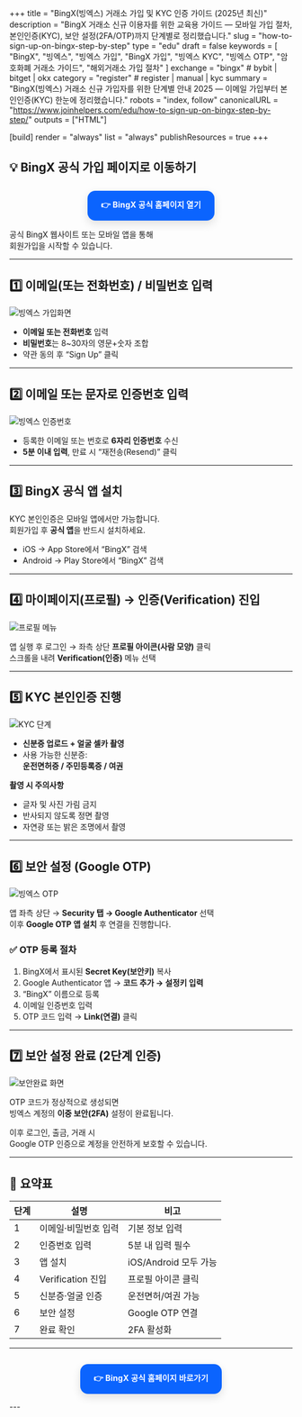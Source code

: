 +++
title = "BingX(빙엑스) 거래소 가입 및 KYC 인증 가이드 (2025년 최신)"
description = "BingX 거래소 신규 이용자를 위한 교육용 가이드 — 모바일 가입 절차, 본인인증(KYC), 보안 설정(2FA/OTP)까지 단계별로 정리했습니다."
slug = "how-to-sign-up-on-bingx-step-by-step"
type = "edu"
draft = false
keywords = [
  "BingX",
  "빙엑스",
  "빙엑스 가입",
  "BingX 가입",
  "빙엑스 KYC",
  "빙엑스 OTP",
  "암호화폐 거래소 가이드",
  "해외거래소 가입 절차"
]
exchange = "bingx"   # bybit | bitget | okx
category = "register" # register | manual | kyc
summary = "BingX(빙엑스) 거래소 신규 가입자를 위한 단계별 안내 2025 — 이메일 가입부터 본인인증(KYC) 한눈에 정리했습니다."
robots = "index, follow"
canonicalURL = "https://www.joinhelpers.com/edu/how-to-sign-up-on-bingx-step-by-step/"
outputs = ["HTML"]

[build]
  render = "always"
  list = "always"
  publishResources = true
+++


## 💡 BingX 공식 가입 페이지로 이동하기
<div class="bingx-cta-wrap">
  <a href="https://bingx.com/invite/QJDP6W/"
     class="bingx-btn"
     target="_blank"
     rel="noopener nofollow sponsored">
    👉 BingX 공식 홈페이지 열기
  </a>
</div>

공식 BingX 웹사이트 또는 모바일 앱을 통해  
회원가입을 시작할 수 있습니다.

---

## 1️⃣ 이메일(또는 전화번호) / 비밀번호 입력

![빙엑스 가입화면](/img/guide/mobile-register-01.png)

- **이메일 또는 전화번호** 입력  
- **비밀번호**는 8~30자의 영문+숫자 조합  
- 약관 동의 후 “Sign Up” 클릭  

---

## 2️⃣ 이메일 또는 문자로 인증번호 입력

![빙엑스 인증번호](/img/guide/mobile-register-02.png)

- 등록한 이메일 또는 번호로 **6자리 인증번호** 수신  
- **5분 이내 입력**, 만료 시 “재전송(Resend)” 클릭  

---

## 3️⃣ BingX 공식 앱 설치

KYC 본인인증은 모바일 앱에서만 가능합니다.  
회원가입 후 **공식 앱**을 반드시 설치하세요.

- iOS → App Store에서 “BingX” 검색  
- Android → Play Store에서 “BingX” 검색  

---

## 4️⃣ 마이페이지(프로필) → 인증(Verification) 진입

![프로필 메뉴](/img/guide/mobile-register-03.png)

앱 실행 후 로그인 → 좌측 상단 **프로필 아이콘(사람 모양)** 클릭  
스크롤을 내려 **Verification(인증)** 메뉴 선택  

---

## 5️⃣ KYC 본인인증 진행

![KYC 단계](/img/guide/mobile-register-05.png)

- **신분증 업로드 + 얼굴 셀카 촬영**  
- 사용 가능한 신분증:  
  **운전면허증 / 주민등록증 / 여권**

**촬영 시 주의사항**
- 글자 및 사진 가림 금지  
- 반사되지 않도록 정면 촬영  
- 자연광 또는 밝은 조명에서 촬영  

---

## 6️⃣ 보안 설정 (Google OTP)

![빙엑스 OTP](/img/guide/mobile-register-08.png)

앱 좌측 상단 → **Security 탭 → Google Authenticator** 선택  
이후 **Google OTP 앱 설치** 후 연결을 진행합니다.

### ✅ OTP 등록 절차
1. BingX에서 표시된 **Secret Key(보안키)** 복사  
2. Google Authenticator 앱 → **코드 추가 → 설정키 입력**  
3. “BingX” 이름으로 등록  
4. 이메일 인증번호 입력  
5. OTP 코드 입력 → **Link(연결)** 클릭  

---

## 7️⃣ 보안 설정 완료 (2단계 인증)

![보안완료 화면](/img/guide/mobile-register-10.png)

OTP 코드가 정상적으로 생성되면  
빙엑스 계정의 **이중 보안(2FA)** 설정이 완료됩니다.  

이후 로그인, 출금, 거래 시  
Google OTP 인증으로 계정을 안전하게 보호할 수 있습니다.

---

## 🧩 요약표

| 단계 | 설명 | 비고 |
|------|------|------|
| 1 | 이메일·비밀번호 입력 | 기본 정보 입력 |
| 2 | 인증번호 입력 | 5분 내 입력 필수 |
| 3 | 앱 설치 | iOS/Android 모두 가능 |
| 4 | Verification 진입 | 프로필 아이콘 클릭 |
| 5 | 신분증·얼굴 인증 | 운전면허/여권 가능 |
| 6 | 보안 설정 | Google OTP 연결 |
| 7 | 완료 확인 | 2FA 활성화 |

---
<div class="bingx-cta-wrap">
  <a href="https://bingx.com/invite/QJDP6W/"
     class="bingx-btn"
     target="_blank"
     rel="noopener nofollow sponsored">
    👉 BingX 공식 홈페이지 바로가기
  </a>
</div>
---
<style>
/* BingX 스타일 CTA 버튼 (브랜드 파랑 #0B64FE) */
.bingx-cta-wrap {
  display: flex;
  justify-content: center;
  margin: 28px 0 14px;
}
.bingx-btn {
  display: inline-block;
  background: #0B64FE;            /* BingX blue */
  color: #fff;
  font-weight: 700;
  letter-spacing: .2px;
  padding: 14px 24px;
  border-radius: 14px;
  text-decoration: none;
  box-shadow: 0 6px 16px rgba(0, 0, 0, .12);
  transition: transform .08s ease, box-shadow .2s ease, opacity .2s ease;
}
.bingx-btn:hover {
  transform: translateY(-1px);
  box-shadow: 0 10px 24px rgba(0, 0, 0, .18);
  opacity: .98;
}
.bingx-btn:active {
  transform: translateY(0);
  box-shadow: 0 4px 12px rgba(0, 0, 0, .12);
}
/* 모바일 대응 */
@media (max-width:520px) {
  .bingx-btn {
    width: 100%;
    text-align: center;
  }
}
/* 다크 모드 색상 보정 */
@media (prefers-color-scheme: dark) {
  .bingx-btn {
    background: #084ECC; /* 어두운 배경 대비용 짙은 블루 */
  }
}
</style>